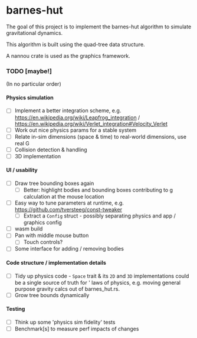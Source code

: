 # barnes-hut

The goal of this project is to implement the barnes-hut algorithm to simulate gravitational dynamics.

This algorithm is built using the quad-tree data structure.

A nannou crate is used as the graphics framework.

### TODO [maybe!]

(In no particular order)

#### Physics simulation

- [ ] Implement a better integration scheme,
  e.g. https://en.wikipedia.org/wiki/Leapfrog_integration / https://en.wikipedia.org/wiki/Verlet_integration#Velocity_Verlet
- [ ] Work out nice physics params for a stable system
- [ ] Relate in-sim dimensions (space & time) to real-world dimensions, use real G
- [ ] Collision detection & handling
- [ ] 3D implementation

#### UI / usability

- [ ] Draw tree bounding boxes again
    - [ ] Better: highlight bodies and bounding boxes contributing to g calculation at the mouse location
- [ ] Easy way to tune parameters at runtime, e.g. https://github.com/tversteeg/const-tweaker
    - [ ] Extract a `Config` struct - possibly separating physics and app / graphics config
- [ ] wasm build
- [ ] Pan with middle mouse button
    - [ ] Touch controls?
- [ ] Some interface for adding / removing bodies

#### Code structure / implementation details

- [ ] Tidy up physics code - `Space` trait & its `2D` and `3D` implementations could be a single source of truth for '
  laws of physics, e.g. moving general purpose gravity calcs out of barnes_hut.rs.
- [ ] Grow tree bounds dynamically

#### Testing

- [ ] Think up some 'physics sim fidelity' tests
- [ ] Benchmark[s] to measure perf impacts of changes

